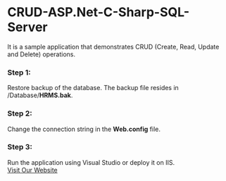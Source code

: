 # CRUD-ASP.Net-C-Sharp-SQL-Server
It is a sample application that demonstrates CRUD (Create, Read, Update and Delete) operations.

<h3>Step 1:</h3>
Restore backup of the database. The backup file resides in <root>/Database/<strong>HRMS.bak</strong>.

<h3>Step 2:</h3>
Change the connection string in the <strong>Web.config</strong> file.

<h3>Step 3:</h3>
Run the application using Visual Studio or deploy it on IIS.

<br/>
<a href="https://www.iqbengineering.com/products.html">Visit Our Website</a>

